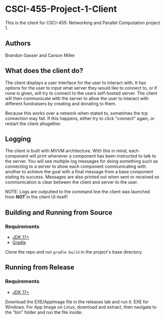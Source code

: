 # CSCI-455-Project-1-Client
This is the client for CSCI-455: Networking and Parallel Computation project 1.

## Authors
Brandon Gasser and Carson Miller

## What does the client do?
The client displays a user interface for the user to interact with. It has options for the user to input what server they would like to connect to, or if none is given, will try to connect to the users self-hosted server. The client will then communicate with the server to allow the user to interact with different fundraisers by creating and donating to them.

Because this works over a network when stated to, sometimes the tcp connection may fail. If this happens, either try to click "connect" again, or restart the client altogether.

## Logging
The client is built with MVVM architecture. With this in mind, each component will print whenever a component has been instructed to talk to the server. You will see multiple log messages for doing something such as connecting to a server to show each component communicating with another to achieve the goal with a final message from a base component stating its success. Messages are also printed out when sent or received so communication is clear between the client and server to the user. 

NOTE: Logs are outputted to the command line the client was launched from **NOT** in the client UI itself! 

## Building and Running from Source

### Requirements

- [JDK 17+](https://www.oracle.com/java/technologies/downloads/#java17)
- [Gradle](https://gradle.org/install/)

Clone the repo and run `gradle build` in the project's base directory.

## Running from Release

### Requirements

- [JDK 17+](https://www.oracle.com/java/technologies/downloads/#java17)

Download the EXE/AppImage file in the releases tab and run it. EXE for Windows. For App Image on Linux, download and extract, then navigate to the "bin" folder and run the file inside.